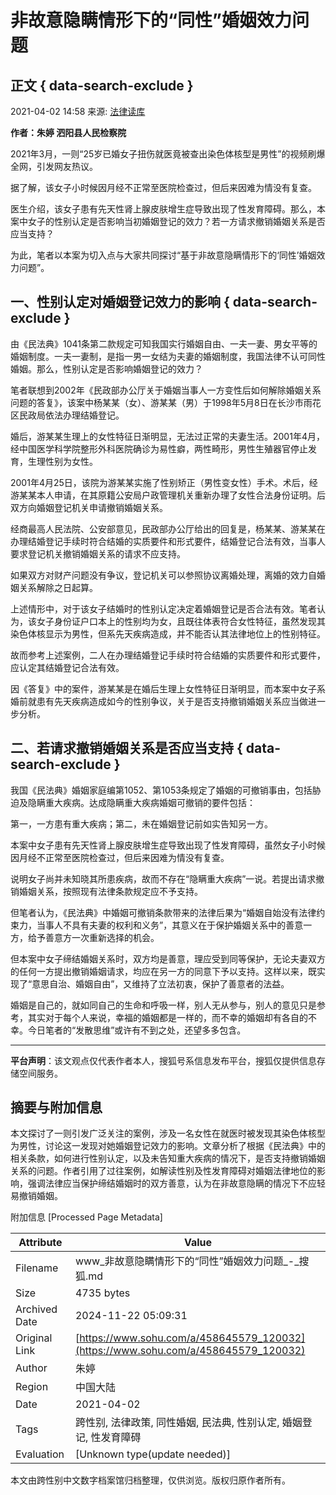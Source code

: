 # 非故意隐瞒情形下的“同性”婚姻效力问题

## 正文 { data-search-exclude }


2021-04-02 14:58 来源: [法律读库](http://www.toutiao.com/item/6946451155304055303/)

**作者：朱婷 泗阳县人民检察院**

2021年3月，一则“25岁已婚女子扭伤就医竟被查出染色体核型是男性”的视频刷爆全网，引发网友热议。

据了解，该女子小时候因月经不正常至医院检查过，但后来因难为情没有复查。

医生介绍，该女子患有先天性肾上腺皮肤增生症导致出现了性发育障碍。那么，本案中女子的性别认定是否影响当初婚姻登记的效力？若一方请求撤销婚姻关系是否应当支持？

为此，笔者以本案为切入点与大家共同探讨“基于非故意隐瞒情形下的‘同性’婚姻效力问题”。

## 一、性别认定对婚姻登记效力的影响 { data-search-exclude }

由《民法典》1041条第二款规定可知我国实行婚姻自由、一夫一妻、男女平等的婚姻制度。一夫一妻制，是指一男一女结为夫妻的婚姻制度，我国法律不认可同性婚姻。那么，性别认定是否影响婚姻登记的效力？

笔者联想到2002年《民政部办公厅关于婚姻当事人一方变性后如何解除婚姻关系问题的答复》，该案中杨某某（女）、游某某（男）于1998年5月8日在长沙市雨花区民政局依法办理结婚登记。

婚后，游某某生理上的女性特征日渐明显，无法过正常的夫妻生活。2001年4月，经中国医学科学院整形外科医院确诊为易性癖，两性畸形，男性生殖器官停止发育，生理性别为女性。

2001年4月25日，该院为游某某实施了性别矫正（男性变女性）手术。术后，经游某某本人申请，在其原籍公安局户政管理机关重新办理了女性合法身份证明。后双方向婚姻登记机关申请撤销婚姻关系。

经商最高人民法院、公安部意见，民政部办公厅给出的回复是，杨某某、游某某在办理结婚登记手续时符合结婚的实质要件和形式要件，结婚登记合法有效，当事人要求登记机关撤销婚姻关系的请求不应支持。

如果双方对财产问题没有争议，登记机关可以参照协议离婚处理，离婚的效力自婚姻关系解除之日起算。

上述情形中，对于该女子结婚时的性别认定决定着婚姻登记是否合法有效。笔者认为，该女子身份证户口本上的性别均为女，且既往体表符合女性特征，虽然发现其染色体核显示为男性，但系先天疾病造成，并不能否认其法律地位上的性别特征。

故而参考上述案例，二人在办理结婚登记手续时符合结婚的实质要件和形式要件，应认定其结婚登记合法有效。

因《答复》中的案件，游某某是在婚后生理上女性特征日渐明显，而本案中女子系婚前就患有先天疾病造成如今的性别争议，关于是否支持撤销婚姻关系应当做进一步分析。

## 二、若请求撤销婚姻关系是否应当支持 { data-search-exclude }

我国《民法典》婚姻家庭编第1052、第1053条规定了婚姻的可撤销事由，包括胁迫及隐瞒重大疾病。达成隐瞒重大疾病婚姻可撤销的要件包括：

第一，一方患有重大疾病；第二，未在婚姻登记前如实告知另一方。

本案中女子患有先天性肾上腺皮肤增生症导致出现了性发育障碍，虽然女子小时候因月经不正常至医院检查过，但后来因难为情没有复查。

说明女子尚并未知晓其所患疾病，故而不存在“隐瞒重大疾病”一说。若提出请求撤销婚姻关系，按照现有法律条款规定应不予支持。

但笔者认为，《民法典》中婚姻可撤销条款带来的法律后果为“婚姻自始没有法律约束力，当事人不具有夫妻的权利和义务”，其意义在于保护婚姻关系中的善意一方，给予善意方一次重新选择的机会。

但本案中女子缔结婚姻关系时，双方均是善意，理应受到同等保护，无论夫妻双方的任何一方提出撤销婚姻请求，均应在另一方的同意下予以支持。这样以来，既实现了“意思自治、婚姻自由”，又维持了立法初衷，保护了善意者的法益。

婚姻是自己的，就如同自己的生命和呼吸一样，别人无从参与，别人的意见只是参考，其实对于每个人来说，幸福的婚姻都是一样的，而不幸的婚姻却有各自的不幸。今日笔者的“发散思维”或许有不到之处，还望多多包含。

---

**平台声明**：该文观点仅代表作者本人，搜狐号系信息发布平台，搜狐仅提供信息存储空间服务。

## 摘要与附加信息

<!-- tcd_abstract -->
本文探讨了一则引发广泛关注的案例，涉及一名女性在就医时被发现其染色体核型为男性，讨论这一发现对她婚姻登记效力的影响。文章分析了根据《民法典》中的相关条款，如何进行性别认定，以及未告知重大疾病的情况下，是否支持撤销婚姻关系的问题。作者引用了过往案例，如解读性别及性发育障碍对婚姻法律地位的影响，强调法律应当保护缔结婚姻时的双方善意，认为在非故意隐瞒的情况下不应轻易撤销婚姻。
<!-- tcd_abstract_end -->

附加信息 [Processed Page Metadata]

| Attribute       | Value                                  |
|-----------------|----------------------------------------|
| Filename        | www_非故意隐瞒情形下的“同性”婚姻效力问题_-_搜狐.md                             |
| Size            | 4735 bytes                           |
| Archived Date   | 2024-11-22 05:09:31                             |
| Original Link   | [https://www.sohu.com/a/458645579_120032](https://www.sohu.com/a/458645579_120032)                       |
| Author          | 朱婷                               |
| Region          | 中国大陆                               |
| Date            | 2021-04-02                                 |
| Tags            | 跨性别, 法律政策, 同性婚姻, 民法典, 性别认定, 婚姻登记, 性发育障碍                                 |
| Evaluation            | [Unknown type(update needed)]                                 |
<!-- tcd_table_end -->

本文由跨性别中文数字档案馆归档整理，仅供浏览。版权归原作者所有。

